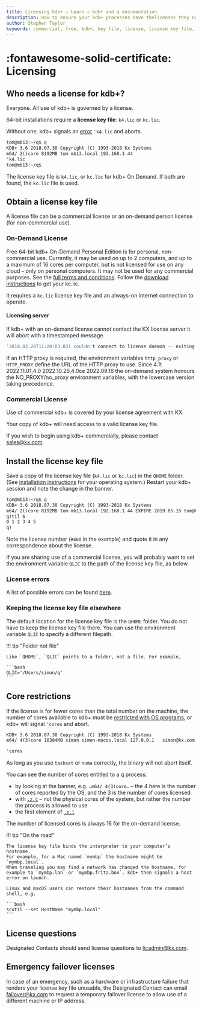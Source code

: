 ```yaml
---
title: Licensing kdb+ – Learn – kdb+ and q documentation
description: How to ensure your kdb+ processes have thelicenses they need.
author: Stephen Taylor
keywords: commercial, free, kdb+, key file, license, license key file, licensing, non-commercial, on-demand, q, qhome, qlic
---
```

# :fontawesome-solid-certificate: Licensing




## Who needs a license for kdb+?

Everyone. All use of kdb+ is governed by a license. 

64-bit installations require a **license key file**: `k4.lic` or `kc.lic`.

<!-- :fontawesome-regular-hand-point-right: [Licenses](https://kx.com/connect-with-us/licenses/) at kx.com -->

Without one, kdb+ signals an [error](../basics/errors.md#license-errors) `'k4.lic` and aborts.

```txt
tom@mb13:~/q$ q
KDB+ 3.6 2018.07.30 Copyright (C) 1993-2018 Kx Systems
m64/ 2()core 8192MB tom mb13.local 192.168.1.44
'k4.lic
tom@mb13:~/q$ 
```

The license key file is `k4.lic`, or `kc.lic` for kdb+ On Demand.
If both are found, the `kc.lic` file is used.


## Obtain a license key file

A license file can be a commercial license or an on-demand person license (for non-commercial use).

### On-Demand License

Free 64-bit kdb+ On-Demand Personal Edition is for personal, non-commercial use.
Currently, it may be used on up to 2 computers, and up to a maximum of 16 cores per computer, but is not licensed for use on any cloud – only on personal computers.
It may not be used for any commercial purposes.
See the [full terms and conditions](https://kx.com/download-kdb/). Follow the [download instructions](https://kx.com/kdb-personal-edition-download/) to get your kc.lic.

It requires a `kc.lic` license key file and an always-on internet connection to operate.

#### Licensing server

If kdb+ with an on-demand license cannot contact the KX license server it will abort with a timestamped message.

```q
'2018.03.28T11:20:03.831 couldn't connect to license daemon -- exiting
```

If an HTTP proxy is required, the environment variables `http_proxy` or `HTTP_PROXY` define the URL of the HTTP proxy to use.
Since 4.1t 2022.11.01,4.0 2022.10.26,4.0ce 2022.09.16 the on-demand system honours the NO_PROXY/no_proxy environment variables, with the lowercase version taking precedence.

### Commercial License

Use of commercial kdb+ is covered by your license agreement with KX.

Your copy of kdb+ will need access to a valid license key file.

If you wish to begin using kdb+ commercially, please contact sales@kx.com.

## Install the license key file

Save a copy of the license key file (`k4.lic` or `kc.lic`) in the `QHOME` folder. 
(See [installation instructions](install.md#install) for your operating system.) 
Restart your kdb+ session and note the change in the banner. 

```txt
tom@mb13:~/q$ q
KDB+ 3.6 2018.07.30 Copyright (C) 1993-2018 Kx Systems
m64/ 2()core 8192MB tom mb13.local 192.168.1.44 EXPIRE 2019.05.15 tom@kx.com #400
q)til 6
0 1 2 3 4 5
q)
```

Note the license number (`#400` in the example) and quote it in any correspondence about the license. 

If you are sharing use of a commercial license, you will probably want to set the environment variable `QLIC` to the path of the license key file, as below.

### License errors

A list of possible errors can be found [here](../basics/errors.md#license-errors).


### Keeping the license key file elsewhere

The default location for the license key file is the `QHOME` folder. You do not have to keep the license key file there. You can use the environment variable `QLIC` to specify a different filepath.

!!! tip "Folder not file"

    Like `QHOME`, `QLIC` points to a folder, not a file. For example,

    ```bash
    QLIC='/Users/simon/q'
    ```

## Core restrictions

If the license is for fewer cores than the total number on the machine, the number of cores available to kdb+ must be [restricted with OS programs](../kb/cpu-affinity.md), or kdb+ will signal `'cores` and abort.

```txt
KDB+ 3.6 2018.07.30 Copyright (C) 1993-2018 Kx Systems
m64/ 4(3)core 16384MB simon simon-macos.local 127.0.0.1   simon@kx.com #40000

'cores
```

As long as you use `taskset` or `numa` correctly, the binary will not abort itself.

You can see the number of cores entitled to a q process:

-   by looking at the banner, e.g. `…m64/ 4(3)core…` – the 4 here is the number of cores reported by the OS, and the 3 is the number of cores licensed 
-   with [`.z.c`](../ref/dotz.md#zc-cores) – not the physical cores of the system, but rather the number the process is allowed to use
-   the first element of [`.z.l`](../ref/dotz.md#zl-license) 

The number of licensed cores is always 16 for the on-demand license. 


!!! tip "On the road"

    The license key file binds the interpreter to your computer’s hostname.
    For example, for a Mac named `mymbp` the hostname might be `mymbp.local`.
    When traveling you may find a network has changed the hostname, for example to `mymbp.lan` or `mymbp.fritz.box`. kdb+ then signals a host error on launch. 

    Linux and macOS users can restore their hostnames from the command shell, e.g. 

    ```bash
    scutil --set HostName "mymbp.local"
    ```

## License questions

Designated Contacts should send license questions to licadmin@kx.com. 

## Emergency failover licenses

In case of an emergency, such as a hardware or infrastructure failure that renders your license key file unusable, the Designated Contact can email failover@kx.com to request a temporary failover license to allow use of a different machine or IP address. 

